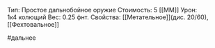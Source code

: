 Тип: Простое дальнобойное оружие
Стоимость: 5 [[ММ]]
Урон: 1к4 колющий
Вес: 0.25 фнт.
Свойства: [[Метательное]](дис. 20/60), [[Фехтовальное]]

#дальнее